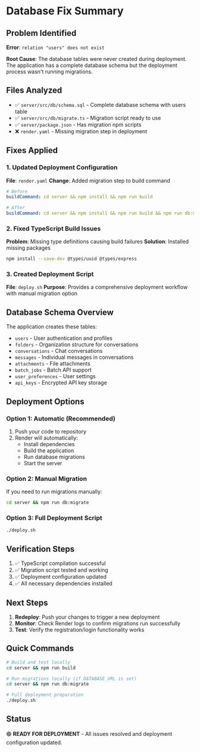 # Database Fix Summary

## Problem Identified
**Error**: `relation "users" does not exist`

**Root Cause**: The database tables were never created during deployment. The application has a complete database schema but the deployment process wasn't running migrations.

## Files Analyzed
- ✅ `server/src/db/schema.sql` - Complete database schema with users table
- ✅ `server/src/db/migrate.ts` - Migration script ready to use
- ✅ `server/package.json` - Has migration npm scripts
- ❌ `render.yaml` - Missing migration step in deployment

## Fixes Applied

### 1. Updated Deployment Configuration
**File**: `render.yaml`
**Change**: Added migration step to build command
```yaml
# Before
buildCommand: cd server && npm install && npm run build

# After  
buildCommand: cd server && npm install && npm run build && npm run db:migrate
```

### 2. Fixed TypeScript Build Issues
**Problem**: Missing type definitions causing build failures
**Solution**: Installed missing packages
```bash
npm install --save-dev @types/uuid @types/express
```

### 3. Created Deployment Script
**File**: `deploy.sh`
**Purpose**: Provides a comprehensive deployment workflow with manual migration option

## Database Schema Overview
The application creates these tables:
- `users` - User authentication and profiles
- `folders` - Organization structure for conversations
- `conversations` - Chat conversations
- `messages` - Individual messages in conversations
- `attachments` - File attachments
- `batch_jobs` - Batch API support
- `user_preferences` - User settings
- `api_keys` - Encrypted API key storage

## Deployment Options

### Option 1: Automatic (Recommended)
1. Push your code to repository
2. Render will automatically:
   - Install dependencies
   - Build the application
   - Run database migrations
   - Start the server

### Option 2: Manual Migration
If you need to run migrations manually:
```bash
cd server && npm run db:migrate
```

### Option 3: Full Deployment Script
```bash
./deploy.sh
```

## Verification Steps
1. ✅ TypeScript compilation successful
2. ✅ Migration script tested and working
3. ✅ Deployment configuration updated
4. ✅ All necessary dependencies installed

## Next Steps
1. **Redeploy**: Push your changes to trigger a new deployment
2. **Monitor**: Check Render logs to confirm migrations run successfully
3. **Test**: Verify the registration/login functionality works

## Quick Commands
```bash
# Build and test locally
cd server && npm run build

# Run migrations locally (if DATABASE_URL is set)
cd server && npm run db:migrate

# Full deployment preparation
./deploy.sh
```

## Status
🟢 **READY FOR DEPLOYMENT** - All issues resolved and deployment configuration updated.